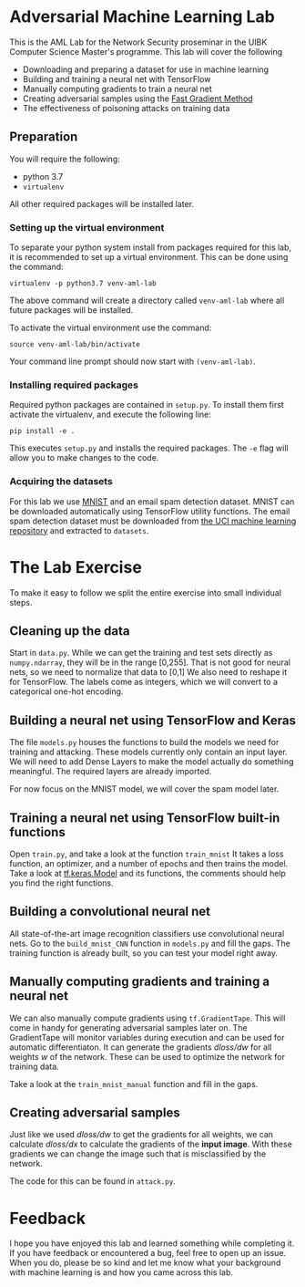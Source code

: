 # Adversarial Machine Learning Lab
This is the AML Lab for the Network Security proseminar in the UIBK Computer Science Master's programme.
This lab will cover the following
- Downloading and preparing a dataset for use in machine learning
- Building and training a neural net with TensorFlow
- Manually computing gradients to train a neural net
- Creating adversarial samples using the [Fast Gradient Method](https://arxiv.org/abs/1412.6572)
- The effectiveness of poisoning attacks on training data

## Preparation
You will require the following:
- python 3.7
- `virtualenv`

All other required packages will be installed later.

### Setting up the virtual environment
To separate your python system install from packages required for this lab, it is recommended to set up a virtual environment.
This can be done using the command:
```
virtualenv -p python3.7 venv-aml-lab
```

The above command will create a directory called `venv-aml-lab` where all future packages will be installed.

To activate the virtual environment use the command:
```
source venv-aml-lab/bin/activate
```
Your command line prompt should now start with `(venv-aml-lab)`.

### Installing required packages
Required python packages are contained in `setup.py`.
To install them first activate the virtualenv, and execute the following line:
```
pip install -e .
```
This executes `setup.py` and installs the required packages.
The `-e` flag will allow you to make changes to the code.

### Acquiring the datasets
For this lab we use [MNIST](http://yann.lecun.com/exdb/mnist) and an email spam detection dataset.
MNIST can be downloaded automatically using TensorFlow utility functions.
The email spam detection dataset must be downloaded from [the UCI machine learning repository](https://archive.ics.uci.edu/ml/datasets/Spambase) and extracted to `datasets`.

# The Lab Exercise
To make it easy to follow we split the entire exercise into small individual steps.

## Cleaning up the data
Start in `data.py`.
While we can get the training and test sets directly as `numpy.ndarray`, they will be in the range [0,255].
That is not good for neural nets, so we need to normalize that data to [0,1]
We also need to reshape it for TensorFlow.
The labels come as integers, which we will convert to a categorical one-hot encoding.

## Building a neural net using TensorFlow and Keras
The file `models.py` houses the functions to build the models we need for training and attacking.
These models currently only contain an input layer.
We will need to add Dense Layers to make the model actually do something meaningful.
The required layers are already imported.

For now focus on the MNIST model, we will cover the spam model later.

## Training a neural net using TensorFlow built-in functions
Open `train.py`, and take a look at the function `train_mnist`
It takes a loss function, an optimizer, and a number of epochs and then trains the model.
Take a look at [tf.keras.Model](https://www.tensorflow.org/api_docs/python/tf/keras/Model) and its functions, the comments should help you find the right functions.

## Building a convolutional neural net
All state-of-the-art image recognition classifiers use convolutional neural nets.
Go to the `build_mnist_CNN` function in `models.py` and fill the gaps.
The training function is already built, so you can test your model right away.

## Manually computing gradients and training a neural net
We can also manually compute gradients using `tf.GradientTape`.
This will come in handy for generating adversarial samples later on.
The GradientTape will monitor variables during execution and can be used for automatic differentiaton.
It can generate the gradients *dloss/dw* for all weights *w* of the network.
These can be used to optimize the network for training data.

Take a look at the `train_mnist_manual` function and fill in the gaps.

## Creating adversarial samples
Just like we used *dloss/dw* to get the gradients for all weights, we can calculate *dloss/dx* to calculate the gradients of the **input image**.
With these gradients we can change the image such that is misclassified by the network.

The code for this can be found in `attack.py`.

# Feedback
I hope you have enjoyed this lab and learned something while completing it.
If you have feedback or encountered a bug, feel free to open up an issue.
When you do, please be so kind and let me know what your background with machine learning is and how you came across this lab.